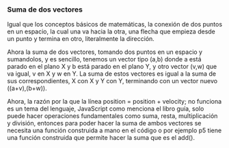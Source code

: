 ### Suma de dos vectores

Igual que los conceptos básicos de matemáticas, la conexión de dos puntos en un espacio, la cual una va hacia la otra, una flecha que empieza desde un punto y termina en otro, literalmente la dirección.

Ahora la suma de dos vectores, tomando dos puntos en un espacio y sumandolos, y es sencillo, tenemos un vector tipo (a,b) donde a está parado en el plano X y b está parado en el plano Y, y otro vector (v,w) que va igual, v en X y w en Y. La suma de estos vectores es igual a la suma de sus correspondientes, X con X y Y con Y, terminando con un vector nuevo ((a+v),(b+w)).

Ahora, la razón por la que la línea position = position + velocity; no funciona es un tema del lenguaje, JavaScript como menciona el libro guía, solo puede hacer operaciones fundamentales como suma, resta, multiplicación y división, entonces para poder hacer la suma de ambos vectores se necesita una función construida a mano en el código o por ejemplo p5 tiene una función construida que permite hacer la suma que es el add().
